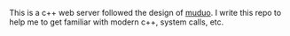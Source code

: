 This is a c++ web server followed the design of [muduo](http://github.com/chenshuo/muduo). I write this repo to help me to get familiar with modern c++, system calls, etc. 